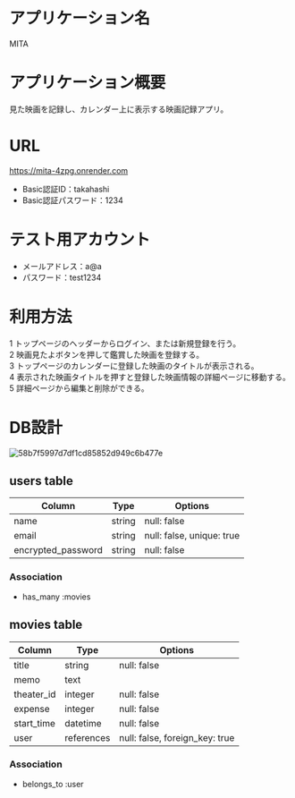 # アプリケーション名

MITA

# アプリケーション概要

見た映画を記録し、カレンダー上に表示する映画記録アプリ。

# URL

https://mita-4zpg.onrender.com

* Basic認証ID：takahashi  
* Basic認証パスワード：1234

# テスト用アカウント

* メールアドレス：a@a  
* パスワード：test1234

# 利用方法

1 トップページのヘッダーからログイン、または新規登録を行う。  
2 映画見たよボタンを押して鑑賞した映画を登録する。  
3 トップページのカレンダーに登録した映画のタイトルが表示される。  
4 表示された映画タイトルを押すと登録した映画情報の詳細ページに移動する。  
5 詳細ページから編集と削除ができる。  

# DB設計

![58b7f5997d7df1cd85852d949c6b477e](https://github.com/mika0715/mita/assets/162863614/deb93232-91e8-4792-bc6e-8679db66396f)


## users table

| Column             | Type       | Options                        |
|--------------------|------------|--------------------------------|
| name               | string     | null: false                    |
| email              | string     | null: false, unique: true      |
| encrypted_password | string     | null: false                    |


### Association

* has_many :movies


## movies table

| Column             | Type       | Options                        |
|--------------------|------------|--------------------------------|
| title              | string     | null: false                    |
| memo               | text       |                                |
| theater_id         | integer    | null: false                    |
| expense            | integer    | null: false                    |
| start_time         | datetime   | null: false                    |
| user               | references | null: false, foreign_key: true |

### Association

* belongs_to :user